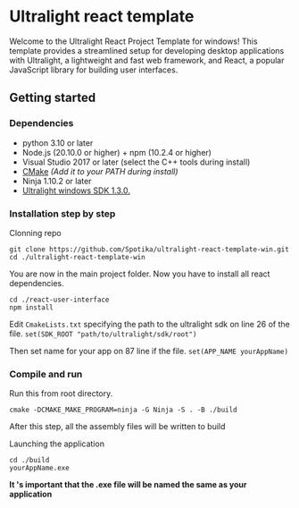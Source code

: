 # Ultralight react template
Welcome to the Ultralight React Project Template for windows! This template provides a streamlined setup for developing desktop applications with Ultralight, a lightweight and fast web framework, and React, a popular JavaScript library for building user interfaces.

## Getting started
### Dependencies
* python 3.10 or later
* Node.js (20.10.0 or higher) + npm (10.2.4 or higher)
* Visual Studio 2017 or later (select the C++ tools during install)
*  [CMake](https://cmake.org/download/) _(Add it to your PATH during install)_
* Ninja 1.10.2 or later
* [Ultralight windows SDK 1.3.0.](https://github.com/ultralight-ux/Ultralight/releases)

### Installation step by step

Clonning repo
```
git clone https://github.com/Spotika/ultralight-react-template-win.git
cd ./ultralight-react-template-win
```

You are now in the main project folder. Now you have to install all react dependencies.
```
cd ./react-user-interface
npm install
```
 
Edit `CmakeLists.txt` specifying the path to the ultralight sdk on line 26 of the file. `set(SDK_ROOT "path/to/ultralight/sdk/root")`

Then set name for your app on 87 line if the file. `set(APP_NAME yourAppName)`

### Compile and run

Run this from root directory.
```
cmake -DCMAKE_MAKE_PROGRAM=ninja -G Ninja -S . -B ./build
```

After this step, all the assembly files will be written to build

Launching the application
```
cd ./build
yourAppName.exe
```
**It 's important that the .exe file will be named the same as your application**

